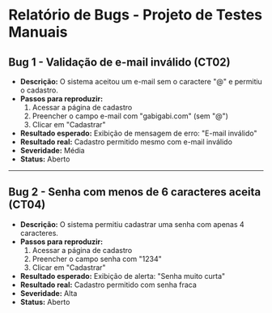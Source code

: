 # Relatório de Bugs - Projeto de Testes Manuais

## Bug 1 - Validação de e-mail inválido (CT02)

- **Descrição:** O sistema aceitou um e-mail sem o caractere "@" e permitiu o cadastro.  
- **Passos para reproduzir:**  
  1. Acessar a página de cadastro  
  2. Preencher o campo e-mail com "gabigabi.com" (sem "@")  
  3. Clicar em "Cadastrar"  
- **Resultado esperado:** Exibição de mensagem de erro: "E-mail inválido"  
- **Resultado real:** Cadastro permitido mesmo com e-mail inválido  
- **Severidade:** Média  
- **Status:** Aberto

---

## Bug 2 - Senha com menos de 6 caracteres aceita (CT04)

- **Descrição:** O sistema permitiu cadastrar uma senha com apenas 4 caracteres.  
- **Passos para reproduzir:**  
  1. Acessar a página de cadastro  
  2. Preencher o campo senha com "1234"  
  3. Clicar em "Cadastrar"  
- **Resultado esperado:** Exibição de alerta: "Senha muito curta"  
- **Resultado real:** Cadastro permitido com senha fraca  
- **Severidade:** Alta  
- **Status:** Aberto
